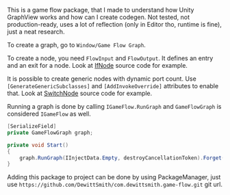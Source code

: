 This is a game flow package, that I made to understand how Unity GraphView works and how can I create codegen.
Not tested, not production-ready, uses a lot of reflection (only in Editor tho, runtime is fine), just a neat research.

To create a graph, go to `Window/Game Flow Graph`.

To create a node, you need `FlowInput` and `FlowOutput`. It defines an entry and an exit for a node. Look at [IfNode](https://github.com/DewittSmith/com.dewittsmith.game-flow/blob/main/Runtime/Nodes/IfNode.cs) source code for example.

It is possible to create generic nodes with dynamic port count. Use `[GenerateGenericSubclasses]` and `[AddInvokeOverride]` attributes to enable that. Look at [SwitchNode](https://github.com/DewittSmith/com.dewittsmith.game-flow/blob/main/Runtime/Nodes/SwitchNode.cs) source code for example.

Running a graph is done by calling `IGameFlow.RunGraph` and `GameFlowGraph` is considered `IGameFlow` as well.
```cs
[SerializeField]
private GameFlowGraph graph;

private void Start()
{
    graph.RunGraph(IInjectData.Empty, destroyCancellationToken).Forget();
}
```


Adding this package to project can be done by using PackageManager, just use `https://github.com/DewittSmith/com.dewittsmith.game-flow.git` git url.
